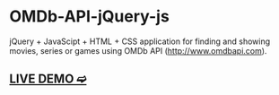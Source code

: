 # OMDb-API-jQuery-js

jQuery + JavaScipt + HTML + CSS application for finding and showing movies, series or games using OMDb API (http://www.omdbapi.com).

## [LIVE DEMO ➫](https://dumaaas.github.io/OMDB-API)
